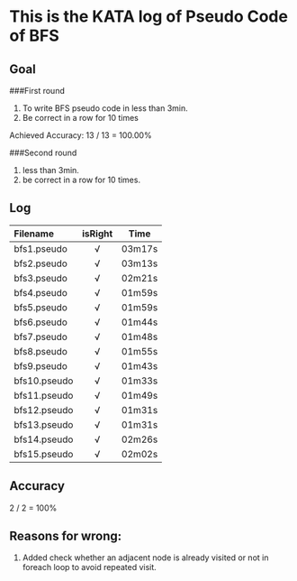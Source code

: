 # This is the KATA log of Pseudo Code of BFS

## Goal  
  
###First round  
  
1. To write BFS pseudo code in less than 3min.
2. Be correct in a row for 10 times
  
Achieved
Accuracy: 13 / 13 = 100.00%

###Second round  
  
1. less than 3min.
2. be correct in a row for 10 times.
  
## Log
  
| Filename           | isRight    | Time |
|:------------------ |:----------:|:----:|
| bfs1.pseudo        |√           |03m17s|
| bfs2.pseudo        |√           |03m13s|
| bfs3.pseudo        |√           |02m21s|
| bfs4.pseudo        |√           |01m59s|
| bfs5.pseudo        |√           |01m59s|
| bfs6.pseudo        |√           |01m44s|
| bfs7.pseudo        |√           |01m48s|
| bfs8.pseudo        |√           |01m55s|
| bfs9.pseudo        |√           |01m43s|
| bfs10.pseudo       |√           |01m33s|
| bfs11.pseudo       |√           |01m49s|
| bfs12.pseudo       |√           |01m31s|
| bfs13.pseudo       |√           |01m31s|
| bfs14.pseudo       |√           |02m26s|
| bfs15.pseudo       |√           |02m02s|
  
## Accuracy
  
2 / 2 = 100%
  
## Reasons for wrong:
  
1. Added check whether an adjacent node is already visited or not in foreach loop to avoid repeated visit. 